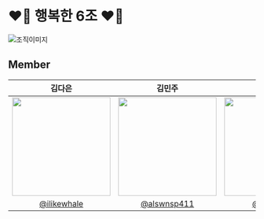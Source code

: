 # ❤️‍🔥 행복한 6조 ❤️‍🔥

![조직이미지](https://github.com/user-attachments/assets/dd05badf-d6cb-4d30-9cb0-4f492b32c292)

## Member
<div align="center">

| **김다은** | **김민주** | **손지영** | **이재웅** | **이효정** | **진실** |
| :--------: | :--------: | :--------: | :--------: | :--------: | :------: |
| <img src="https://avatars.githubusercontent.com/u/98153670?v=4" width="200" height="200"> | <img src="https://avatars.githubusercontent.com/u/74577811?v=4" width="200" height="200"> | <img src="https://avatars.githubusercontent.com/u/122194456?v=4" width="200" height="200"> | <img src="https://avatars.githubusercontent.com/u/60501045?v=4" width="200" height="200"> | <img src="https://avatars.githubusercontent.com/u/79013520?v=4" width="200" height="200"> | <img src="https://avatars.githubusercontent.com/u/97718539?v=4" width="200" height="200"> |
| [@ilikewhale](https://github.com/ilikewhale) | [@alswnsp411](https://github.com/alswnsp411) | [@zi0-hand](https://github.com/zi0-hand) | [@ww5702](https://github.com/ww5702) | [@world-dv](https://github.com/world-dv) | [@zinsile](https://github.com/zinsile) |

</div>
